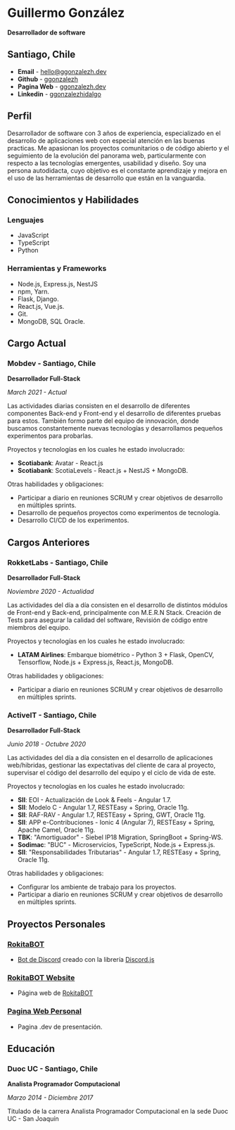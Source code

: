 # Guillermo González

**Desarrollador de software**

## Santiago, Chile

- **Email** - [hello@ggonzalezh.dev](mailto:hello@ggonzalezh.dev)
- **Github** - [ggonzalezh](https://github.com/ggonzalezh)
- **Pagina Web** - [ggonzalezh.dev](https://ggonzalezh.dev)
- **Linkedin** - [ggonzalezhidalgo](https://www.linkedin.com/in/ggonzalezhidalgo/)

## Perfil

Desarrollador de software con 3 años de experiencia, especializado en el desarrollo de aplicaciones web con especial atención en las buenas practicas. Me apasionan los proyectos comunitarios o de código abierto y el seguimiento de la evolución del panorama web, particularmente con respecto a las tecnologías emergentes, usabilidad y diseño. Soy una persona autodidacta, cuyo objetivo es el constante aprendizaje y mejora en el uso de las herramientas de desarrollo que están en la vanguardia.

## Conocimientos y Habilidades
 
### Lenguajes
 
- JavaScript
- TypeScript
- Python

### Herramientas y Frameworks

- Node.js, Express.js, NestJS
- npm, Yarn.
- Flask, Django.
- React.js, Vue.js.
- Git.
- MongoDB, SQL Oracle.

## Cargo Actual

### Mobdev - Santiago, Chile

**Desarrollador Full-Stack**

_March 2021 - Actual_

Las actividades diarias consisten en el desarrollo de diferentes componentes Back-end y Front-end y el desarrollo de diferentes pruebas para estos. También formo parte del equipo de innovación, donde buscamos constantemente nuevas tecnologías y desarrollamos pequeños experimentos para probarlas.

Proyectos y tecnologías en los cuales he estado involucrado:
- **Scotiabank**: Avatar - React.js
- **Scotiabank**: ScotiaLevels - React.js + NestJS + MongoDB.

Otras habilidades y obligaciones:
- Participar a diario en reuniones SCRUM y crear objetivos de desarrollo en múltiples sprints.
- Desarrollo de pequeños proyectos como experimentos de tecnología.
- Desarrollo CI/CD de los experimentos.

## Cargos Anteriores

### RokketLabs - Santiago, Chile

**Desarrollador Full-Stack**

_Noviembre 2020 - Actualidad_

Las actividades del día a día consisten en el desarrollo de distintos módulos de Front-end y Back-end, principalmente con M.E.R.N Stack. Creación de Tests para asegurar la calidad del software, Revisión de código entre miembros del equipo.

Proyectos y tecnologías en los cuales he estado involucrado:

- **LATAM Airlines**: Embarque biométrico - Python 3 + Flask, OpenCV, Tensorflow, Node.js + Express.js, React.js, MongoDB.

Otras habilidades y obligaciones:

- Participar a diario en reuniones SCRUM y crear objetivos de desarrollo en múltiples sprints.

### ActiveIT - Santiago, Chile

**Desarrollador Full-Stack**

_Junio 2018 - Octubre 2020_

Las actividades del día a día consisten en el desarrollo de aplicaciones web/hibridas, gestionar las expectativas del cliente de cara al proyecto, supervisar el código del desarrollo del equipo y el ciclo de vida de este.

Proyectos y tecnologías en los cuales he estado involucrado:

- **SII**: EOI - Actualización de Look & Feels - Angular 1.7.
- **SII**: Modelo C - Angular 1.7, RESTEasy + Spring, Oracle 11g.
- **SII**: RAF-RAV - Angular 1.7, RESTEasy + Spring, GWT, Oracle 11g.
- **SII**: APP e-Contribuciones - Ionic 4 (Angular 7), RESTEasy + Spring, Apache Camel, Oracle 11g.
- **TBK**: "Amortiguador" - Siebel IP18 Migration, SpringBoot + Spring-WS.
- **Sodimac**: "BUC" - Microservicios, TypeScript, Node.js + Express.js.
- **SII**: "Responsabilidades Tributarias" - Angular 1.7, RESTEasy + Spring, Oracle 11g.

Otras habilidades y obligaciones: 

- Configurar los ambiente de trabajo para los proyectos.
- Participar a diario en reuniones SCRUM y crear objetivos de desarrollo en múltiples sprints.

## Proyectos Personales

### [RokitaBOT](https://github.com/ggonzalezh/rokita-bot)

- [Bot de Discord](https://discordapp.com/oauth2/authorize?client_id=414719351338565632&scope=bot) creado con la librería [Discord.js](https://discord.js.org/#/)

### [RokitaBOT Website](https://rokitabot-cfc7e.web.app/)

- Página web de [RokitaBOT](https://github.com/ggonzalezh/rokita-bot)

### [Pagina Web Personal](https://ggonzalezh.dev)

- Pagina .dev de presentación.

## Educación

### Duoc UC - Santiago, Chile

**Analista Programador Computacional**

_Marzo 2014 - Diciembre 2017_

Titulado de la carrera Analista Programador Computacional en la sede Duoc UC - San Joaquín
